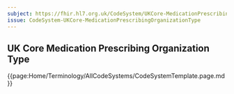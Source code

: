 ```yaml
---
subject: https://fhir.hl7.org.uk/CodeSystem/UKCore-MedicationPrescribingOrganizationType
issue: CodeSystem-UKCore-MedicationPrescribingOrganizationType
---
```

## UK Core Medication Prescribing Organization Type

{{page:Home/Terminology/AllCodeSystems/CodeSystemTemplate.page.md}}